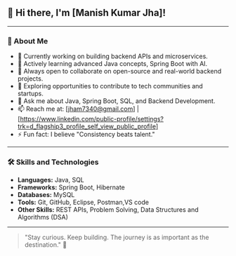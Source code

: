 
## 👋 Hi there, I'm [Manish Kumar Jha]!

<!--
**[your-username]/[your-username]** is a ✨ _special_ ✨ repository because its `README.md` (this file) appears on your GitHub profile.
-->

---

### 🚀 About Me
- 🔭 Currently working on building backend APIs and microservices.
- 🌱 Actively learning advanced Java concepts, Spring Boot with AI.
- 👯 Always open to collaborate on open-source and real-world backend projects.
- 🤔 Exploring opportunities to contribute to tech communities and startups.
- 💬 Ask me about Java, Spring Boot, SQL, and Backend Development.
- 📫 Reach me at: [jham7340@gmail.com] | [https://www.linkedin.com/public-profile/settings?trk=d_flagship3_profile_self_view_public_profile]
- ⚡ Fun fact: I believe "Consistency beats talent."

---

### 🛠️ Skills and Technologies
- **Languages:** Java, SQL
- **Frameworks:** Spring Boot, Hibernate
- **Databases:** MySQL
- **Tools:** Git, GitHub, Eclipse, Postman,VS code
- **Other Skills:** REST APIs, Problem Solving, Data Structures and Algorithms (DSA)

---



> "Stay curious. Keep building. The journey is as important as the destination." 🚀

